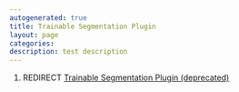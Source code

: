 ```yaml
---
autogenerated: true
title: Trainable Segmentation Plugin
layout: page
categories: 
description: test description
---
```


1.  REDIRECT [Trainable Segmentation Plugin (deprecated)](Trainable_Segmentation_Plugin_(deprecated) "wikilink")
